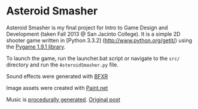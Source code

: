 Asteroid Smasher
================

Asteroid Smasher is my final project for Intro to Game Design and Development (taken Fall 2013 @ San Jacinto College).
It is a simple 2D shooter game written in [Python 3.3.2] (http://www.python.org/getit/) using the [Pygame 1.9.1 library](http://pygame.org/download.shtml). 



To launch the game, run the launcher.bat script or navigate to the ```src/``` directory and run the ```AsteroidSmasher.py``` file.



Sound effects were generated with [BFXR](http://www.bfxr.net/)

Image assets were created with [Paint.net](http://www.getpaint.net/)


Music is [procedurally generated](http://abundant-music.com/).
[Original post](http://www.ludumdare.com/compo/2013/02/19/procedural-music-generator/)
